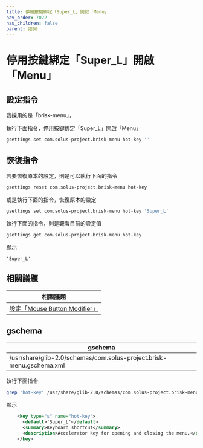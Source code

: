 ```yaml
---
title: 停用按鍵綁定「Super_L」開啟「Menu」
nav_order: 7022
has_children: false
parent: 如何
---
```



# 停用按鍵綁定「Super_L」開啟「Menu」


## 設定指令

我採用的是「brisk-menu」，

執行下面指令，停用按鍵綁定「Super_L」開啟「Menu」

``` sh
gsettings set com.solus-project.brisk-menu hot-key ''
```


## 恢復指令

若要恢復原本的設定，則是可以執行下面的指令

``` sh
gsettings reset com.solus-project.brisk-menu hot-key
```

或是執行下面的指令，恢復原本的設定

``` sh
gsettings set com.solus-project.brisk-menu hot-key 'Super_L'
```

執行下面的指令，則是觀看目前的設定值

``` sh
gsettings get com.solus-project.brisk-menu hot-key
```

顯示

```
'Super_L'
```


## 相關議題

| 相關議題 |
| ------- |
| [設定「Mouse Button Modifier」](https://samwhelp.github.io/note-about-linuxmint-mate/read/howto/config-mouse-button-modifier.html) |


## gschema

| gschema |
| ------- |
| /usr/share/glib-2.0/schemas/com.solus-project.brisk-menu.gschema.xml |


執行下面指令

``` sh
grep 'hot-key' /usr/share/glib-2.0/schemas/com.solus-project.brisk-menu.gschema.xml -A 4
```

顯示

``` xml
    <key type="s" name="hot-key">
      <default>'Super_L'</default>
      <summary>Keyboard shortcut</summary>
      <description>Accelerator key for opening and closing the menu.</description>
    </key>
```
